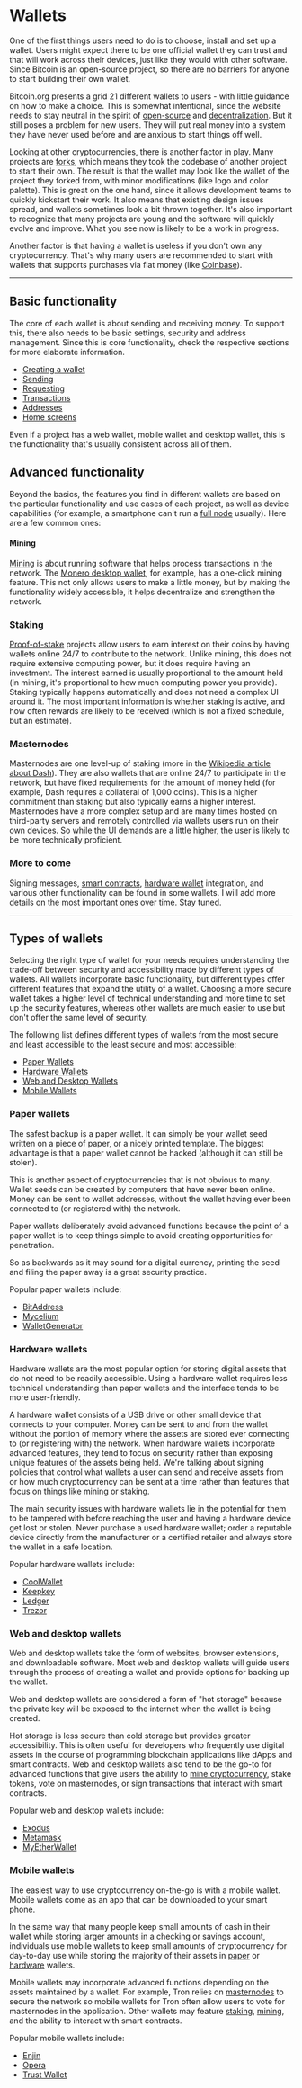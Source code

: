 
#  Wallets

<fig desktop="half,right">
	<fig-img
		src="/images/wallets/bitcoin-org-choose-your-wallet.png"
		width="2390"
		height="2854"
		alt="Bitcoin.org - Choose your wallet"
	/>
	<fig-cap
		caption="The wallet download page on Bitcoin.org."
		title="Bitcoin.org"
		link="https://bitcoin.org/en/choose-your-wallet"
	/>
</fig>

One of the first things users need to do is to choose, install and set up a wallet. Users might expect there to be one official wallet they can trust and that will work across their devices, just like they would with other software. Since Bitcoin is an open-source project, so there are no barriers for anyone to start building their own wallet.

Bitcoin.org presents a grid 21 different wallets to users - with little guidance on how to make a choice. This is somewhat intentional, since the website needs to stay neutral in the spirit of [open-source](https://en.wikipedia.org/wiki/Open-source_model) and [decentralization](https://en.wikipedia.org/wiki/Decentralization). But it still poses a problem for new users. They will put real money into a system they have never used before and are anxious to start things off well.

Looking at other cryptocurrencies, there is another factor in play. Many projects are [forks](https://en.wikipedia.org/wiki/Fork_(software_development)), which means they took the codebase of another project to start their own. The result is that the wallet may look like the wallet of the project they forked from, with minor modifications (like logo and color palette). This is great on the one hand, since it allows development teams to quickly kickstart their work. It also means that existing design issues spread, and wallets sometimes look a bit thrown together. It's also important to recognize that many projects are young and the software will quickly evolve and improve. What you see now is likely to be a work in progress.

Another factor is that having a wallet is useless if you don't own any cryptocurrency. That's why many users are recommended to start with wallets that supports purchases via fiat money (like [Coinbase](https://www.coinbase.com/join/59bfa245c26808011d39d833)).

<image-grid count="2" width="400" mobileWidth="80%">
	<image-grid-img
		src="/images/sending/bitcoin-core-sending.png"
		width="1516"
		height="1066"
		alt="Bitcoin Core wallet - initial launch"
		caption="Functional."
		title="Bitcoin Core, V 0.16.2, July 29, 2018"
		link="https://bitcoin.org/en/download"
	/>
	<image-grid-img
		src="/images/home/lightning-wallet-home.png"
		width="1760"
		height="1224"
		alt="Lightning desktop wallet - receive"
		caption="User-friendly."
		title="Lightning wallet"
		link="https://github.com/lightninglabs/lightning-app"
	/>
</image-grid>

---

## Basic functionality

The core of each wallet is about sending and receiving money. To support this, there also needs to be basic settings, security and address management. Since this is core functionality, check the respective sections for more elaborate information.

- [Creating a wallet](creating-a-wallet)
- [Sending](sending)
- [Requesting](requesting)
- [Transactions](transactions)
- [Addresses](addresses)
- [Home screens](home-screens)

Even if a project has a web wallet, mobile wallet and desktop wallet, this is the functionality that's usually consistent across all of them.

## Advanced functionality

Beyond the basics, the features you find in different wallets are based on the particular functionality and use cases of each project, as well as device capabilities (for example, a smartphone can't run a [full node](https://bitcoin.org/en/full-node) usually). Here are a few common ones:

#### Mining

<fig desktop="half,right">
	<fig-img
		src="/images/wallets/monero-mining.png"
		width="2048"
		height="1536"
		alt="Mining screen in the Monero desktop wallet"
	/>
</fig>

[Mining](https://en.wikipedia.org/wiki/Bitcoin_network#Mining) is about running software that helps process transactions in the network. The [Monero desktop wallet](https://getmonero.org/downloads/), for example, has a one-click mining feature. This not only allows users to make a little money, but by making the functionality widely accessible, it helps decentralize and strengthen the network.

<break />

### Staking

<fig desktop="half,right">
	<fig-img
		src="/images/wallets/staking.png"
		retina="/images/wallets/staking@2x.png"
		width="620"
		height="256"
		alt="Cryptocurrency staking details"
	/>
</fig>

[Proof-of-stake](https://en.wikipedia.org/wiki/Proof-of-stake) projects allow users to earn interest on their coins by having wallets online 24/7 to contribute to the network. Unlike mining, this does not require extensive computing power, but it does require having an investment. The interest earned is usually proportional to the amount held (in mining, it's proportional to how much computing power you provide). Staking typically happens automatically and does not need a complex UI around it. The most important information is whether staking is active, and how often rewards are likely to be received (which is not a fixed schedule, but an estimate).

<break />

### Masternodes

<fig desktop="half,right">
	<fig-img
		src="/images/wallets/masternodes.png"
		retina="/images/wallets/masternodes@2x.png"
		width="620"
		height="307"
		alt="Cryptocurrency masternode details"
	/>
</fig>

Masternodes are one level-up of staking (more in the [Wikipedia article about Dash](https://en.wikipedia.org/wiki/Dash_(cryptocurrency))). They are also wallets that are online 24/7 to participate in the network, but have fixed requirements for the amount of money held (for example, Dash requires a collateral of 1,000 coins). This is a higher commitment than staking but also typically earns a higher interest. Masternodes have a more complex setup and are many times hosted on third-party servers and remotely controlled via wallets users run on their own devices. So while the UI demands are a little higher, the user is likely to be more technically proficient.

<break />

### More to come

Signing messages, [smart contracts](https://en.wikipedia.org/wiki/Smart_contract), [hardware wallet](https://bitcoin.org/en/wallets/hardware/) integration, and various other functionality can be found in some wallets. I will add more details on the most important ones over time. Stay tuned.

---

## Types of wallets
Selecting the right type of wallet for your needs requires understanding the trade-off between security and accessibility made by different types of wallets. All wallets incorporate basic functionality, but different types offer different features that expand the utility of a wallet. Choosing a more secure wallet takes a higher level of technical understanding and more time to set up the security features, whereas other wallets are much easier to use but don't offer the same level of security.

The following list defines different types of wallets from the most secure and least accessible to the least secure and most accessible:

- [Paper Wallets](#paper-wallets)
- [Hardware Wallets](#hardware-wallets)
- [Web and Desktop Wallets](#web-wallets)
- [Mobile Wallets](#mobile-wallets)

### Paper wallets

<fig desktop="half,right">
	<fig-img
		src="/images/wallets/walletgenerator-paper-wallet.png"
		width="600"
		height="438"
		alt="Bitcoin paper wallet template"
	/>
	<fig-cap
		caption="A Bitcoin paper wallet template."
		title="Walletgenerator.net"
		link="https://walletgenerator.net"
	/>
</fig>

The safest backup is a paper wallet. It can simply be your wallet seed written on a piece of paper, or a nicely printed template. The biggest advantage is that a paper wallet cannot be hacked (although it can still be stolen).

This is another aspect of cryptocurrencies that is not obvious to many. Wallet seeds can be created by computers that have never been online. Money can be sent to wallet addresses, without the wallet having ever been connected to (or registered with) the network.

Paper wallets deliberately avoid advanced functions because the point of a paper wallet is to keep things simple to avoid creating opportunities for penetration.

So as backwards as it may sound for a digital currency, printing the seed and filing the paper away is a great security practice. 

Popular paper wallets include:

- [BitAddress](https://www.bitaddress.org/)
- [Mycelium](https://mycelium.com/mycelium-entropy.html)
- [WalletGenerator](https://walletgenerator.net/)

### Hardware wallets

<fig desktop="half,right" drop="false">
	<fig-img
		src="/images/wallets/ledger-nano-s.jpg" 
		width="1227" 
		height="944" 
		alt="Ledger Nano S"
	/>
	<fig-cap
		caption="The Ledger Nano S hardware wallet."
		title="ledger.com"
		link="https://www.ledger.com?r=21196520a426"
	/>
</fig>

Hardware wallets are the most popular option for storing digital assets that do not need to be readily accessible. Using a hardware wallet requires less technical understanding than paper wallets and the interface tends to be more user-friendly. 

A hardware wallet consists of a USB drive or other small device that connects to your computer. Money can be sent to and from the wallet without the portion of memory where the assets are stored ever connecting to (or registering with) the network. When hardware wallets incorporate advanced features, they tend to focus on security rather than exposing unique features of the assets being held. We're talking about signing policies that control what wallets a user can send and receive assets from or how much cryptocurrency can be sent at a time rather than features that focus on things like mining or staking.

The main security issues with hardware wallets lie in the potential for them to be tampered with before reaching the user and having a hardware device get lost or stolen. Never purchase a used hardware wallet; order a reputable device directly from the manufacturer or a certified retailer and always store the wallet in a safe location.

Popular hardware wallets include:

- [CoolWallet](https://coolwallet.io/)
- [Keepkey](https://shapeshift.io/keepkey/)
- [Ledger](https://www.ledger.com?r=21196520a426) 
- [Trezor](https://trezor.io/)

### Web and desktop wallets

<fig desktop="half,right" drop="false">
	<fig-img
		src="/images/wallets/exod.png" 
		width="1227" 
		height="944" 
		alt="Exodus Wallet"
	/>
	<fig-cap
		caption="The Exodus desktop wallet."
		title="exodus.io"
		link="https://www.exodus.io/"
	/>
</fig>

Web and desktop wallets take the form of websites, browser extensions, and downloadable software. Most web and desktop wallets will guide users through the process of creating a wallet and provide options for backing up the wallet.

Web and desktop wallets are considered a form of "hot storage" because the private key will be exposed to the internet when the wallet is being created.

Hot storage is less secure than cold storage but provides greater accessibility. This is often useful for developers who frequently use digital assets in the course of programming blockchain applications like dApps and smart contracts. Web and desktop wallets also tend to be the go-to for advanced functions that give users the ability to [mine cryptocurrency](#mining), stake tokens, vote on masternodes, or sign transactions that interact with smart contracts.

Popular web and desktop wallets include:

- [Exodus](https://www.exodus.io/)
- [Metamask](https://www.ledger.com?r=21196520a426) 
- [MyEtherWallet](https://www.myetherwallet.com/)

### Mobile wallets

<fig desktop="half,right" drop="false">
	<fig-img
		src="/images/wallets/mobilewallet.jpg" 
		width="1227" 
		height="944" 
		alt="Opera Wallet"
	/>
	<fig-cap
		caption="The Opera mobile wallet."
		title="opera.com"
		link="https://www.opera.com/crypto"
	/>
</fig>

The easiest way to use cryptocurrency on-the-go is with a mobile wallet. Mobile wallets come as an app that can be downloaded to your smart phone.

In the same way that many people keep small amounts of cash in their wallet while storing larger amounts in a checking or savings account, individuals use mobile wallets to keep small amounts of cryptocurrency for day-to-day use while storing the majority of their assets in [paper](#paper-wallets) or [hardware](#hardware-wallets) wallets.

Mobile wallets may incorporate advanced functions depending on the assets maintained by a wallet. For example, Tron relies on [masternodes](#masternodes) to secure the network so mobile wallets for Tron often allow users to vote for masternodes in the application. Other wallets may feature [staking](#staking), [mining](#mining), and the ability to interact with smart contracts.

Popular mobile wallets include:

- [Enjin](https://enjinwallet.io/)
- [Opera](https://www.opera.com/crypto) 
- [Trust Wallet](https://trustwallet.com/)

